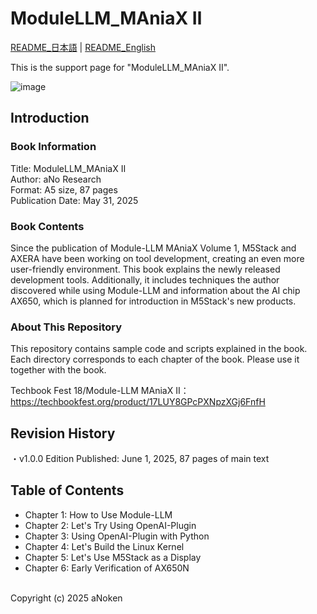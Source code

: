 # ModuleLLM_MAniaX Ⅱ

[README_日本語](README.md) | [README_English](README_en.md)

This is the support page for "ModuleLLM_MAniaX Ⅱ".<br>

![image](https://github.com/user-attachments/assets/ad730a38-efad-4238-ae96-7fe404b409cf)

## Introduction

### Book Information
Title: ModuleLLM_MAniaX Ⅱ <br>
Author: aNo Research<br>
Format: A5 size, 87 pages<br>
Publication Date: May 31, 2025<br>

### Book Contents

Since the publication of Module-LLM MAniaX Volume 1, M5Stack and AXERA have been working on tool development, creating an even more user-friendly environment. This book explains the newly released development tools.
Additionally, it includes techniques the author discovered while using Module-LLM and information about the AI chip AX650, which is planned for introduction in M5Stack's new products.<br>

### About This Repository

This repository contains sample code and scripts explained in the book. Each directory corresponds to each chapter of the book. Please use it together with the book.

Techbook Fest 18/Module-LLM MAniaX Ⅱ：<br>
https://techbookfest.org/product/17LUY8GPcPXNpzXGj6FnfH<br>

## Revision History
・v1.0.0 Edition Published: June 1, 2025, 87 pages of main text<br>

## Table of Contents<br>
 * Chapter 1: How to Use Module-LLM<br>
 * Chapter 2: Let's Try Using OpenAI-Plugin<br>
 * Chapter 3: Using OpenAI-Plugin with Python<br>
 * Chapter 4: Let's Build the Linux Kernel<br>
 * Chapter 5: Let's Use M5Stack as a Display<br>
 * Chapter 6: Early Verification of AX650N<br>

<br>
Copyright (c) 2025 aNoken<br>
